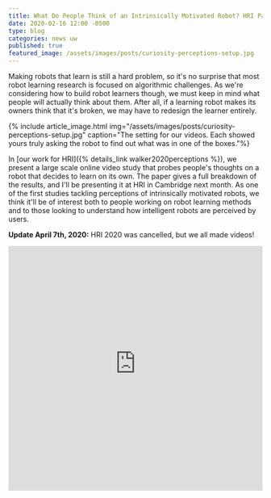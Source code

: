 ```yaml
---
title: What Do People Think of an Intrinsically Motivated Robot? HRI Paper Available
date: 2020-02-16 12:00 -0500
type: blog
categories: news uw
published: true
featured_image: /assets/images/posts/curiosity-perceptions-setup.jpg
---
```


Making robots that learn is still a hard problem, so it's no surprise that most robot learning research is focused on algorithmic challenges. As we're considering how to build robot learners though, we must keep in mind what people will actually think about them. After all, if a learning robot makes its owners think that it's broken, we may have to redesign the learner entirely.

{% include article_image.html img="/assets/images/posts/curiosity-perceptions-setup.jpg"
    caption="The setting for our videos. Each showed yours truly asking the robot to find out what was in one of the boxes."%}

In [our work for HRI]({% details_link walker2020perceptions %}), we present a large scale online video study that probes people's thoughts on a robot that decides to learn on its own. The paper gives a full breakdown of the results, and I'll be presenting it at HRI in Cambridge next month. As one of the first studies tackling perceptions of intrinsically motivated robots, we think it'll be of interest both to people working on robot learning methods and to those looking to understand how intelligent robots are perceived by users.

**Update April 7th, 2020:** HRI 2020 was cancelled, but we all made videos!

<iframe width="100%" height="485" src="https://www.youtube-nocookie.com/embed/1j91ISstdH8" frameborder="0" allow="accelerometer; autoplay; encrypted-media; gyroscope; picture-in-picture" allowfullscreen></iframe>
